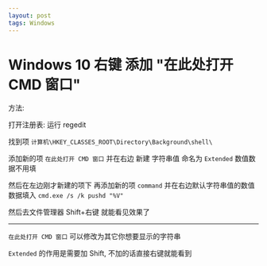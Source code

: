 ```yaml
---
layout: post
tags: Windows
---
```


# Windows 10 右键 添加 "在此处打开 CMD 窗口"

方法:

打开注册表: 运行 regedit

找到项 `计算机\HKEY_CLASSES_ROOT\Directory\Background\shell\`

添加新的项 `在此处打开 CMD 窗口` 并在右边 新建 字符串值 命名为 `Extended` 数值数据不用填

然后在左边刚才新建的项下 再添加新的项 `command` 并在右边默认字符串值的数值数据填入 `cmd.exe /s /k pushd "%V"`

然后去文件管理器 Shift+右键 就能看见效果了

---

`在此处打开 CMD 窗口` 可以修改为其它你想要显示的字符串

`Extended` 的作用是需要加 Shift, 不加的话直接右键就能看到
